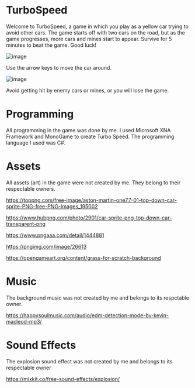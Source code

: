# TurboSpeed
 
Welcome to TurboSpeed, a game in which you play as a yellow car trying to avoid other cars. The game starts off with two cars on the road, but as the game progresses, more cars and mines start to appear. Survive for 5 minutes to beat the game. Good luck!

![image](https://github.com/ajax815/TurboSpeed/assets/161390808/cb40ae92-43f1-4dcd-83a7-46a7b50a9a9d)

Use the arrow keys to move the car around.

![image](https://github.com/ajax815/TurboSpeed/assets/161390808/6b9d7dba-2f66-48ea-8ea6-d66f39a511dd)

Avoid getting hit by enemy cars or mines, or you will lose the game.


# Programming

All programming in the game was done by me. I used Microsoft XNA Framework and MonoGame to create Turbo Speed. The programming language I used was C#.


# Assets

All assets (art) in the game were not created by me. They belong to their respectable owners.

https://toppng.com/free-image/aston-martin-one77-01-top-down-car-sprite-PNG-free-PNG-Images_195002

https://www.hubpng.com/photo/2901/car-sprite-png-top-down-car-transparent-png

https://www.pngaaa.com/detail/1444881

https://pngimg.com/image/26613

https://opengameart.org/content/grass-for-scratch-background


# Music

The background music was not created by me and belongs to its respctable owner.

https://happysoulmusic.com/audio/edm-detection-mode-by-kevin-macleod-mp3/

# Sound Effects

The explosion sound effect was not created by me and belongs to its respectable owner

https://mixkit.co/free-sound-effects/explosion/
